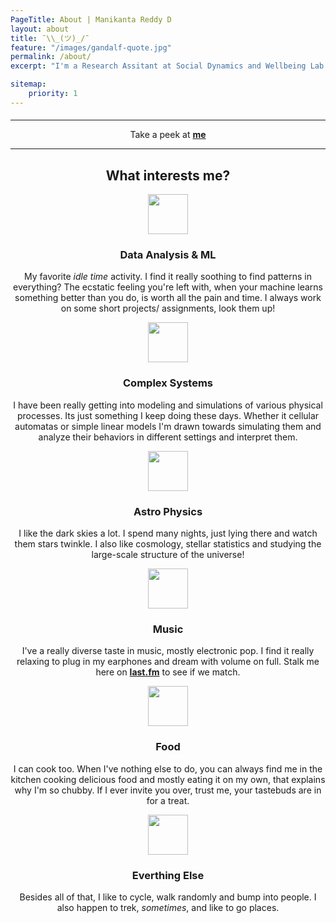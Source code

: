 ```yaml
---
PageTitle: About | Manikanta Reddy D
layout: about
title: ¯\\_(ツ)_/¯
feature: "/images/gandalf-quote.jpg"
permalink: /about/
excerpt: "I'm a Research Assitant at Social Dynamics and Wellbeing Lab at Georgia Tech lead by <a href='http://www.munmund.net/' target='_blank'>Dr. Munmun De Choudhury</a>. My current work involves applying natural language processing and statistical machine learning techniques to analyze large scale social media data to understand behavioral aspects of mental health of beings. At the moment I'm trying to make sense of loads of LinkedIn data from various employees and understand their Role Ambiguity and its relationship to the stress they are put under in their work places. "

sitemap:
    priority: 1
---
```


<h4>
    
</h4>
<hr class="hr-line">
<center><p>Take a peek at <b><a href="{{site.url}}/resume/" target="_blank">me</a></b></p><center>
<hr>
<center>
	<h2>What interests me?</h2>
</center>

<div class="row mt ">
    <div class="col-md-6">
        <div class="centered">
            <img src="{{ site.url }}/images/interests/ml.png" style="width: 64px !important; height:64px"/>
        </div>
    <h3 class="centered"><b>Data Analysis & ML</b></h3>
        <p>My favorite <i>idle time</i> activity. I find it really soothing to find patterns in everything? The ecstatic feeling you're left with, when your machine learns something better than you do, is worth all the pain and time. I always work on some short projects/ assignments, look them up!</p>
    </div>
    <div class="col-md-6">
        <div class="centered">
            <img src="{{ site.url }}/images/interests/eye.png" style="width: 64px !important; height:64px"/>
        </div>
        <h3 class="centered"><b>Complex Systems</b></h3>
        <p>I have been really getting into modeling and simulations of various physical processes. Its just something I keep doing these days. Whether it cellular automatas or simple linear models I'm drawn towards simulating them and analyze their behaviors in different settings and interpret them.</p>
        <!-- <h3 class="centered"><b>& Image Processing</b></h3> -->
        <!-- <p>Image processing and computer vision are interesting topics! Although it takes time, some algorithms are way over the place. I was trying to segment nerves in ultra sound images. That was quite interesting!</p> -->
    </div>
</div>

<div class="row mt ">
    <div class="col-md-6">
        <div class="centered">
            <img src="{{ site.url }}/images/interests/universe.png" style="width: 64px !important; height:64px"/>
        </div>
        <h3 class="centered"><b>Astro Physics</b></h3>
        <p>I like the dark skies a lot. I spend many nights, just lying there and watch them stars twinkle. I also like cosmology, stellar statistics and studying the large-scale structure of the universe!</p>
    </div>
    <div class="col-md-6">
        <div class="centered">
            <img src="{{ site.url }}/images/interests/music.png" style="width: 64px !important; height:64px"/>
        </div>
        <h3 class="centered"><b>Music</b></h3>
        <p>I've a really diverse taste in music, mostly electronic pop. I find it really relaxing to plug in my earphones and dream with volume on full. Stalk me here on <a href="https://www.last.fm/user/ManikantaReddy/" target="_blank"><b>last.fm</b></a> to see if we match.</p>
    </div>
</div>

<div class="row mt ">
    <div class="col-md-6">
        <div class="centered">
            <img src="{{ site.url }}/images/interests/food.png" style="width: 64px !important; height:64px"/>
        </div>
        <H3 class="centered"><b>Food</b></H3>
        <p>
            I can cook too. When I've nothing else to do, you can always find me in the kitchen cooking delicious food and mostly eating it on my own, that explains why I'm so chubby. If I ever invite you over, trust me, your tastebuds are in for a treat.
        </p>
    </div>
    <div class="col-md-6">
        <div class="centered">
            <img src="{{ site.url }}/images/interests/earth.png" style="width: 64px !important; height:64px"/>
        </div>
        <h3 class="centered"><b>Everthing Else</b></h3>
        <p>Besides all of that, I like to cycle, walk randomly and bump into people. I also happen to trek, <i>sometimes</i>, and like to go places.</p>
    </div>
</div>


